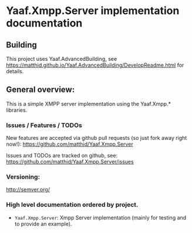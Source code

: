 ﻿# Yaaf.Xmpp.Server implementation documentation 

## Building

This project uses Yaaf.AdvancedBuilding, see https://matthid.github.io/Yaaf.AdvancedBuilding/DevelopReadme.html for details.

## General overview:

This is a simple XMPP server implementation using the Yaaf.Xmpp.* libraries.

### Issues / Features / TODOs

New features are accepted via github pull requests (so just fork away right now!):  https://github.com/matthid/Yaaf.Xmpp.Server

Issues and TODOs are tracked on github, see: https://github.com/matthid/Yaaf.Xmpp.Server/issues

### Versioning: 

http://semver.org/

### High level documentation ordered by project.

- `Yaaf.Xmpp.Server`: Xmpp Server implementation (mainly for testing and to provide an example).
